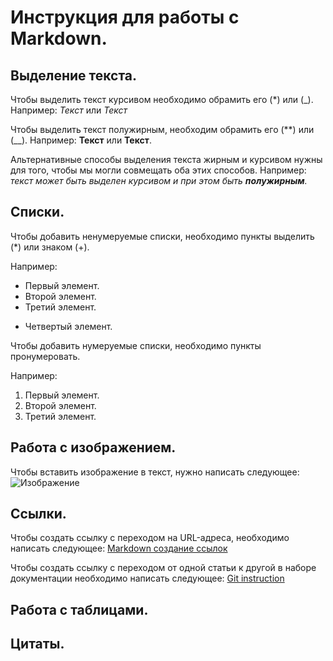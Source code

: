 # Инструкция для работы с **Markdown**.

## Выделение текста.

Чтобы выделить текст курсивом необходимо обрамить его (*) или (_). Например: *Текст* или _Текст_

Чтобы выделить текст полужирным, необходим обрамить его (**) или (__). Например: **Текст** или __Текст__.

Альтернативные способы выделения текста жирным и курсивом нужны для того, чтобы мы могли совмещать оба этих способов. Например: 
_текст может быть выделен курсивом и при этом быть **полужирным**._

## Списки.

Чтобы добавить ненумеруемые списки, необходимо пункты выделить (*) или знаком (+).

Например:
* Первый элемент.
* Второй элемент.
* Третий элемент.
+ Четвертый элемент.

Чтобы добавить нумеруемые списки, необходимо пункты пронумеровать.

Например:
1. Первый элемент.
2. Второй элемент.
3. Третий элемент.

## Работа с изображением.

Чтобы вставить изображение в текст, нужно написать следующее:
![Изображение](images.png)

## Ссылки.

Чтобы создать ссылку с переходом на URL-адреса, необходимо написать следующее:
[Markdown создание ссылок](https://docs.microsoft.com/ru-ru/contribute/how-to-write-links)

Чтобы создать ссылку с переходом от одной статьи к другой в наборе документации необходимо написать следующее:
[Git instruction](#выделение-текста)
## Работа с таблицами.

## Цитаты.